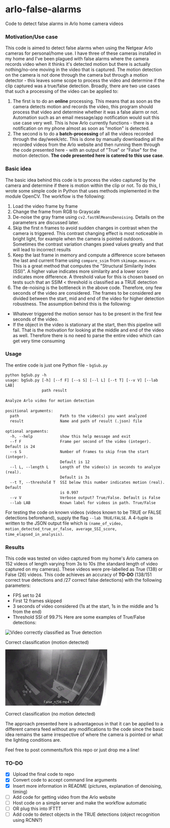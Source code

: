# arlo-false-alarms
Code to detect false alarms in Arlo home camera videos

### Motivation/Use case
This code is aimed to detect false alarms when using the Netgear Arlo cameras for personal/home use. I have three of these cameras installed in my home and I've been plagued with false alarms where the camera records video when it thinks it's detected motion but there is actually nothing/no-one moving in the video that is captured. The motion detection on the camera is not done through the camera but through a motion detector - this leaves some scope to process the video and determine if the clip captured was a true/false detection. 
Broadly, there are two use cases that such a processing of the video can be applied to:
1. The first is to do an **online** processing. This means that as soon as the camera detects motion and records the video, this program should process that video and determine whether it was a false alarm or not. Automation such as an email message/app notification would suit this use case very well. This is how Arlo currently functions - there is a notification on my phone almost as soon as "motion" is detected. 
2. The second is to do a **batch-processing** of all the videos recorded through the day/week/etc. This is done by manually downloading all the recorded videos from the Arlo website and then running them through the code presented here - with an output of "True" or "False" for the motion detection. **The code presented here is catered to this use case**.

### Basic idea
The basic idea behind this code is to process the video captured by the camera and determine if there is motion within the clip or not. To do this, I wrote some simple code in Python that uses methods implemented in the module OpenCV. The workflow is the following: 
1. Load the video frame by frame
2. Change the frame from RGB to Grayscale 
3. De-noise the gray frame using `cv2.fastNlMeansDenoising`. Details on the parameters are discussed later.
4. Skip the first n frames to avoid sudden changes in contrast when the camera is triggered. This contrast changing effect is most noticeable in bright light, for example when the camera is pointed outdoors. Sometimes the contrast variation changes pixed values greatly and that will lead to incorrect results
5. Keep the last frame in memory and compute a difference score between the last and current frame using `compare_ssim` from `skimage.measure`. This is a great method that computes the "Structural Similarity Index (SSI)". A higher value indicates more similarity and a lower score indicates more difference. A threshold value for this is chosen based on tests such that an SSIM < threshold is classified as a TRUE detection
6. The de-noising is the bottleneck in the above code. Therefore, ony few seconds of the video are considered. The frames to be considered are divided between the start, mid and end of the video for higher detection robustness. The assumption behind this is the following: 
 * Whatever triggered the motion sensor has to be present in the first few seconds of the video. 
 * If the object in the video is stationary at the start, then this pipeline will fail. That is the motivation for looking at the middle and end of the video as well. 
 Therefore there is no need to parse the entire video which can get very time consuming

### Usage
The entire code is just one Python file - `bgSub.py`
```
python bgSub.py -h
usage: bgSub.py [-h] [--f F] [--s S] [--l L] [--t T] [--v V] [--lab LAB]
                path result

Analyze Arlo video for motion detection

positional arguments:
  path                  Path to the video(s) you want analyzed
  result                Name and path of result (.json) file

optional arguments:
  -h, --help            show this help message and exit
  --f F                 Frame per second of the video (integer). Default is 24
  --s S                 Number of frames to skip from the start (integer).
                        Default is 12
  --l L, --length L     Length of the video(s) in seconds to analyze (real).
                        Default is 3s
  --t T, --threshold T  SSI below this number indicates motion (real). Default
                        is 0.997
  --v V                 Verbose output? True/False. Default is False
  --lab LAB             Known label for videos in path. True/False
```
For testing the code on known videos (videos known to be TRUE or FALSE detections beforehand), supply the flag `--lab TRUE/FALSE`.
A 4-tuple is written to the JSON output file which is `(name_of_video, motion_detected_true_or_false, average_SSI_score, time_elapsed_in_analysis)`.

### Results
This code was tested on video captured from my home's Arlo camera on 152 videos of length varying from 3s to 10s (the standard length of video captured on my cameras). These videos were pre-labelled as True (138) or False (26) videos. This code achieves an accuracy of **TO-DO** (138/151 correct true detections and /27 correct false detections) with the following parameters: 
* FPS set to 24
* First 12 frames skipped
* 3 seconds of video considered (1s at the start, 1s in the middle and 1s from the end)
* Threshold SSI of 99.7%
Here are some examples of True/False detections:

<img src="/images/TRUE.gif" alt="Video correctly classified as True detection" width="320" height="176" />

Correct classification (motion detected)

<img src="/images/FALSE.gif" alt="Video correctly classified as False detection" width="320" height="176" />

Correct classification (no motion detected)

The approach presented here is advantageous in that it can be applied to a different camera feed without any modifications to the code since the basic idea remains the same irrespective of where the camera is pointed or what the lighting conditions are. 

Feel free to post comments/fork this repo or just drop me a line! 

### TO-DO
- [x] Upload the final code to repo
- [x] Convert code to accept command line arguments
- [x] Insert more information in README (pictures, explanation of denoising, timing)
- [ ] Add code for getting video from the Arlo website
- [ ] Host code on a simple server and make the workflow automatic
- [ ] OR plug this into IFTTT
- [ ] Add code to detect objects in the TRUE detections (object recognition using RCNN?)
